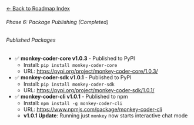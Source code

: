 [← Back to Roadmap Index](./index.md)

###### Phase 6: Package Publishing (Completed)

###### Published Packages
- ✅ **monkey-coder-core v1.0.3** - Published to PyPI
  - Install: `pip install monkey-coder-core`
  - URL: https://pypi.org/project/monkey-coder-core/1.0.3/
- ✅ **monkey-coder-sdk v1.0.1** - Published to PyPI
  - Install: `pip install monkey-coder-sdk`
  - URL: https://pypi.org/project/monkey-coder-sdk/1.0.1/
- ✅ **monkey-coder-cli v1.0.1** - Published to npm
  - Install: `npm install -g monkey-coder-cli`
  - URL: https://www.npmjs.com/package/monkey-coder-cli
  - **v1.0.1 Update**: Running just `monkey` now starts interactive chat mode
